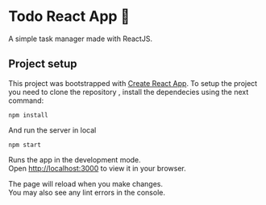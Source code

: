 # Todo React App :memo:

A simple task manager made with ReactJS.

## Project setup

This project was bootstrapped with [Create React App](https://github.com/facebook/create-react-app). To setup the project you need to clone the repository , install the dependecies using the next command:

```
npm install
```
And run the server in local
```
npm start
```

Runs the app in the development mode.\
Open [http://localhost:3000](http://localhost:3000) to view it in your browser.

The page will reload when you make changes.\
You may also see any lint errors in the console.